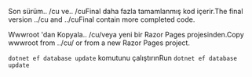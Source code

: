 <span data-ttu-id="5f52b-101">Son sürüm.. /cu ve.. /cuFinal daha fazla tamamlanmış kod içerir.</span><span class="sxs-lookup"><span data-stu-id="5f52b-101">The final version ../cu and ../cuFinal contain more completed code.</span></span>

<span data-ttu-id="5f52b-102">Wwwroot 'dan Kopyala.. /cu/veya yeni bir Razor Pages projesinden.</span><span class="sxs-lookup"><span data-stu-id="5f52b-102">Copy wwwroot from ../cu/ or from a new Razor Pages project.</span></span>

<span data-ttu-id="5f52b-103">`dotnet ef database update` komutunu çalıştırın</span><span class="sxs-lookup"><span data-stu-id="5f52b-103">Run `dotnet ef database update`</span></span>
